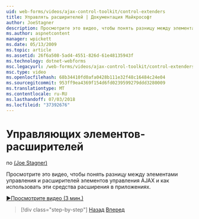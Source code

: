 ```yaml
---
uid: web-forms/videos/ajax-control-toolkit/control-extenders
title: Управлять расширителей | Документация Майкрософт
author: JoeStagner
description: Просмотрите это видео, чтобы понять разницу между элементами управления и расширителей элементов управления AJAX и как использовать эти средства расширения в приложениях.
ms.author: aspnetcontent
manager: wpickett
ms.date: 05/13/2009
ms.topic: article
ms.assetid: 26f6a508-5ad4-4551-826d-61e48135943f
ms.technology: dotnet-webforms
msc.legacyurl: /web-forms/videos/ajax-control-toolkit/control-extenders
msc.type: video
ms.openlocfilehash: 68b34410fd0afa0428b111e32f48c16484c24e04
ms.sourcegitcommit: 953ff9ea4369f154d6fd0239599279ddd3280009
ms.translationtype: MT
ms.contentlocale: ru-RU
ms.lasthandoff: 07/03/2018
ms.locfileid: "37392676"
---
```

<a name="control-extenders"></a>Управляющих элементов-расширителей
====================
по [(Joe Stagner)](https://github.com/JoeStagner)

Просмотрите это видео, чтобы понять разницу между элементами управления и расширителей элементов управления AJAX и как использовать эти средства расширения в приложениях.

[&#9654;Просмотрите видео (3 мин.)](https://channel9.msdn.com/Blogs/ASP-NET-Site-Videos/control-extenders)

> [!div class="step-by-step"]
> [Назад](utilize-the-ajax-rating-control-in-the-aspnet-toolkit.md)
> [Вперед](color-picker.md)
